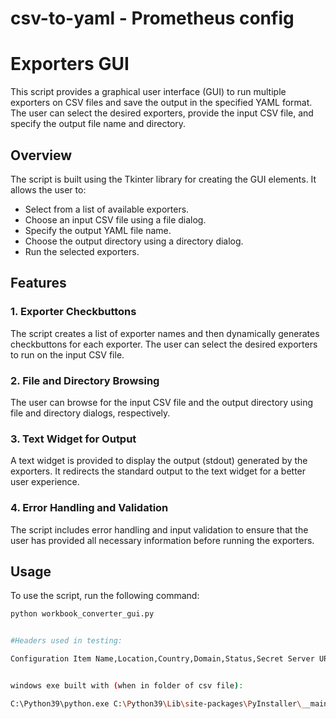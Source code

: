 # csv-to-yaml - Prometheus config

# Exporters GUI

This script provides a graphical user interface (GUI) to run multiple exporters on CSV files and save the output in the specified YAML format. The user can select the desired exporters, provide the input CSV file, and specify the output file name and directory.

## Overview

The script is built using the Tkinter library for creating the GUI elements. It allows the user to:

- Select from a list of available exporters.
- Choose an input CSV file using a file dialog.
- Specify the output YAML file name.
- Choose the output directory using a directory dialog.
- Run the selected exporters.

## Features

### 1. Exporter Checkbuttons

The script creates a list of exporter names and then dynamically generates checkbuttons for each exporter. The user can select the desired exporters to run on the input CSV file.

### 2. File and Directory Browsing

The user can browse for the input CSV file and the output directory using file and directory dialogs, respectively.

### 3. Text Widget for Output

A text widget is provided to display the output (stdout) generated by the exporters. It redirects the standard output to the text widget for a better user experience.

### 4. Error Handling and Validation

The script includes error handling and input validation to ensure that the user has provided all necessary information before running the exporters.

## Usage

To use the script, run the following command:

```bash
python workbook_converter_gui.py


#Headers used in testing:

Configuration Item Name,Location,Country,Domain,Status,Secret Server URL,Hostnames,FQDN,IP Address,Application Ports,Exporter_name,Done,OS-Listen-Port,Exporter_name,Done,App-Listen-Port,http_2xx,icmp,ssh-banner,tcp-connect,SNMP,Exporter_SSL,Notes,Description,Story #,Completed,Review comments,MaaS alarm,Resolution


windows exe built with (when in folder of csv file):

C:\Python39\python.exe C:\Python39\Lib\site-packages\PyInstaller\__main__.py --onefile workbook_converter_gui.py

